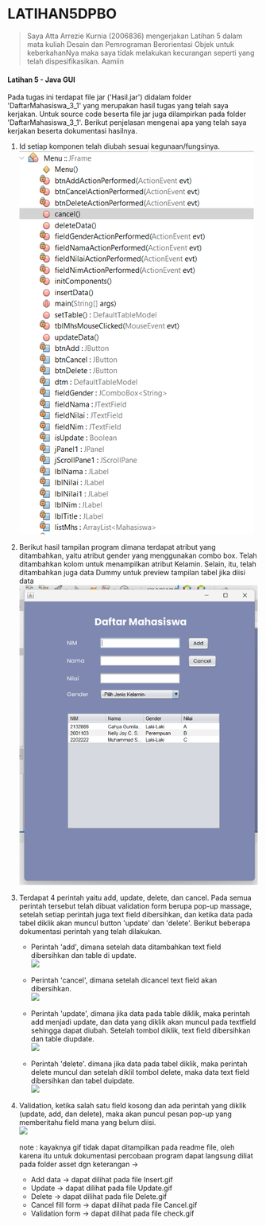 # LATIHAN5DPBO


>Saya Atta Arrezie Kurnia (2006836) mengerjakan Latihan 5 dalam mata kuliah Desain dan Pemrograman Berorientasi Objek untuk keberkahanNya maka saya tidak melakukan kecurangan seperti yang telah dispesifikasikan. Aamiin

#### Latihan 5 - Java GUI
Pada tugas ini terdapat file jar ('Hasil.jar') didalam folder 'DaftarMahasiswa_3_1' yang merupakan hasil tugas yang telah saya kerjakan. Untuk source code beserta file jar  juga dilampirkan pada folder 'DaftarMahasiswa_3_1'. Berikut penjelasan mengenai apa yang telah saya kerjakan beserta dokumentasi hasilnya.

1. Id setiap komponen telah diubah sesuai kegunaan/fungsinya.<br>
   ![](Assets/MenuID.png)
   
2. Berikut hasil tampilan program dimana terdapat atribut yang ditambahkan, yaitu atribut gender yang menggunakan combo box. Telah ditambahkan kolom untuk menampilkan atribut Kelamin. Selain, itu, telah ditambahkan juga data Dummy untuk preview tampilan tabel jika diisi data
    ![](Assets/Tampilan.png)
    
    
3. Terdapat 4 perintah yaitu add, update, delete, dan cancel. Pada semua perintah tersebut telah dibuat validation form berupa pop-up massage, setelah setiap perintah juga text field dibersihkan, dan ketika data pada tabel diklik akan muncul button 'update' dan 'delete'. Berikut beberapa dokumentasi perintah yang telah dilakukan.
   - Perintah 'add', dimana setelah data ditambahkan text field dibersihkan dan table di update.<br>
     ![](https://github.com/AttaRezi/LATIHAN5DPBO/tree/main/Assets/Insert.gif)
     
   - Perintah 'cancel', dimana setelah dicancel text field akan dibersihkan.<br>
     ![](https://github.com/AttaRezi/LATIHAN5DPBO/tree/main/Assets/Cancel.gif)
     
   - Perintah 'update', dimana jika data pada table diklik, maka perintah add menjadi update, dan data yang diklik akan muncul pada textfield sehingga dapat diubah. Setelah tombol diklik, text field dibersihkan dan table diupdate.<br>
     ![](https://github.com/AttaRezi/LATIHAN5DPBO/tree/main/Assets/Update.gif)
     
   - Perintah 'delete'. dimana jika data pada tabel diklik, maka perintah delete muncul dan setelah diklil tombol delete, maka data text field dibersihkan dan tabel duipdate.<br>
     ![](https://github.com/AttaRezi/LATIHAN5DPBO/tree/main/Assets/Delete.gif)
     
4. Validation, ketika salah satu field kosong dan ada perintah yang diklik (update, add, dan delete), maka akan puncul pesan pop-up yang memberitahu field mana yang belum diisi.<br>
   ![](https://github.com/AttaRezi/LATIHAN5DPBO/tree/main/Assets/check.gif)
   
   
   note : kayaknya gif tidak dapat ditampilkan pada readme file, oleh karena itu untuk dokumentasi percobaan program dapat langsung diliat pada folder asset dgn keterangan ->
   - Add data -> dapat dilihat pada file Insert.gif
   - Update -> dapat dilihat pada file Update.gif
   - Delete -> dapat dilihat pada file Delete.gif
   - Cancel fill form -> dapat dilihat pada file Cancel.gif
   - Validation form -> dapat dilihat pada file check.gif

